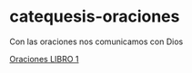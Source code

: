# catequesis-oraciones
Con las oraciones nos comunicamos con Dios

[Oraciones LIBRO 1](https://dnielibarra.github.io/catequesis-oraciones/libro1.html)
